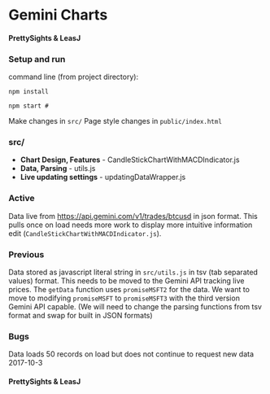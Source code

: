 # Gemini Charts 
#### PrettySights & LeasJ

### Setup and run
command line (from project directory):
```
npm install

npm start #
```

Make changes in ```src/```
Page style changes in ``` public/index.html ```

### src/
+   **Chart Design, Features** - CandleStickChartWithMACDIndicator.js
+   **Data, Parsing** - utils.js
+   **Live updating settings** - updatingDataWrapper.js

### Active
Data live from https://api.gemini.com/v1/trades/btcusd in json format. This pulls once on load 
needs more work to display more intuitive information edit (``` CandleStickChartWithMACDIndicator.js ```).  

### Previous
Data stored as javascript literal string in ```src/utils.js``` in tsv (tab separated values) format. This needs to be moved to the Gemini API tracking live prices. The ```getData``` function uses ```promiseMSFT2``` for the data. We want to move to modifying ```promiseMSFT``` to ```promiseMSFT3``` with the third version Gemini API capable. (We will need to change the parsing functions from tsv format and swap for built in JSON formats)

### Bugs
Data loads 50 records on load but does not continue to request new data 2017-10-3


#### PrettySights & LeasJ